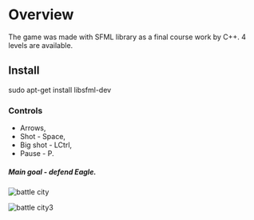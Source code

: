 # Overview
The game was made with SFML library as a final course work by C++.
4 levels are available.
## Install
sudo apt-get install libsfml-dev
### Controls
- Arrows, 
- Shot - Space, 
- Big shot - LCtrl, 
- Pause - P.
#####    Main goal - defend Eagle.
![battle city](https://user-images.githubusercontent.com/29663442/29415430-b696ce8e-836b-11e7-9922-5455a2dd5fe0.png)

![battle city3](https://user-images.githubusercontent.com/29663442/29415687-789c5670-836c-11e7-90d8-97e4d7a550ad.png)

